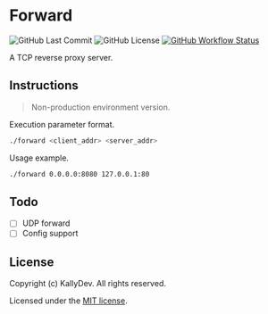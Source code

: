 # Forward

![GitHub Last Commit](https://img.shields.io/github/last-commit/kallydev/forward?style=flat-square)
![GitHub License](https://img.shields.io/github/license/kallydev/forward?style=flat-square)
[![GitHub Workflow Status](https://img.shields.io/github/workflow/status/kallydev/forward/Build%20release)](https://github.com/kallydev/forward/actions)

A TCP reverse proxy server.

## Instructions

> Non-production environment version.

Execution parameter format.

```bash
./forward <client_addr> <server_addr>
```

Usage example.

```bash
./forward 0.0.0.0:8080 127.0.0.1:80
```

## Todo

- [ ] UDP forward
- [ ] Config support

## License

Copyright (c) KallyDev. All rights reserved.

Licensed under the [MIT license](LICENSE).
